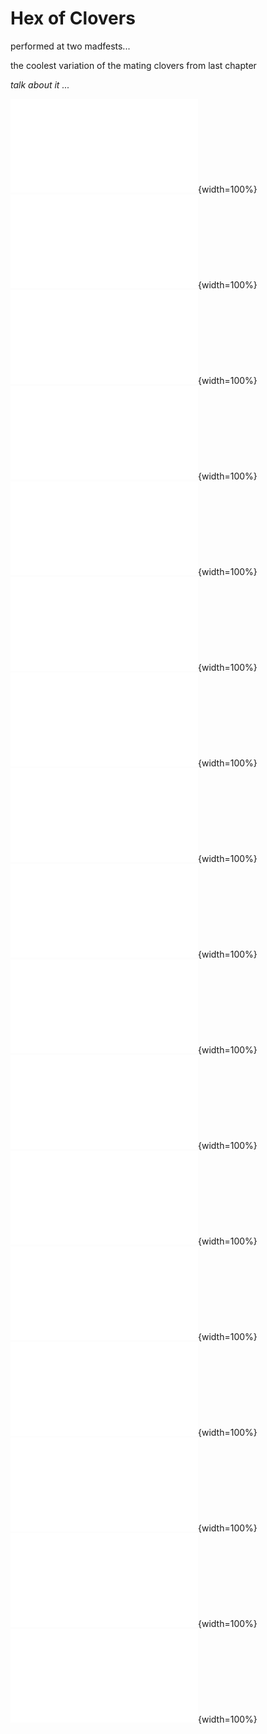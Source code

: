 # Hex of Clovers


performed at two madfests...

the coolest variation of the mating clovers from last chapter

<i> talk about it ... </i>

![](./media/hexclover/pages/hc-1.pdf){width=100%}
![](./media/hexclover/pages/hc-2.pdf){width=100%}
![](./media/hexclover/pages/hc-3.pdf){width=100%}
![](./media/hexclover/pages/hc-4.pdf){width=100%}
![](./media/hexclover/pages/hc-5.pdf){width=100%}
![](./media/hexclover/pages/hc-6.pdf){width=100%}
![](./media/hexclover/pages/hc-7.pdf){width=100%}
![](./media/hexclover/pages/hc-8.pdf){width=100%}
![](./media/hexclover/pages/hc-9.pdf){width=100%}
![](./media/hexclover/pages/hc-10.pdf){width=100%}
![](./media/hexclover/pages/hc-11.pdf){width=100%}
![](./media/hexclover/pages/hc-12.pdf){width=100%}
![](./media/hexclover/pages/hc-13.pdf){width=100%}
![](./media/hexclover/pages/hc-14.pdf){width=100%}
![](./media/hexclover/pages/hc-15.pdf){width=100%}
![](./media/hexclover/pages/hc-16.pdf){width=100%}
![](./media/hexclover/pages/hc-17.pdf){width=100%}


